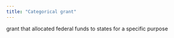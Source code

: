 ```yaml
---
title: "Categorical grant"
---
```

grant that allocated federal funds to states for a specific purpose

